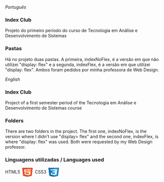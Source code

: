 *Português*
### Index Club
Projeto do primeiro período do curso de Tecnologia em Análise e Desenvolvimento de Sistemas

### Pastas
Há no projeto duas pastas. A primeira, indexNoFlex, é a versão em que não utilizei "display: flex" e a segunda, indexFlex, é a versão em que utilizei "display: flex".
Ambos foram pedidos por minha professora de Web Design.

*English*
### Index Club
Project of a first semester period of the Tecnologia em Análise e Desenvolvimento de Sistemas course

### Folders
There are two folders in the project. The first one, indexNoFlex, is the version where I didn't use "display> flex" and the second one, indexFlex, is where "display: flex" was used. Both were requested by my Web Design professor.

### Linguagens utilizadas / Languages used
HTML5 <img align="center" alt="Arthur-HTML" height="30" width="40" src="https://raw.githubusercontent.com/devicons/devicon/master/icons/html5/html5-original.svg">
CSS3 <img align="center" alt="Arthur-CSS" height="30" width="40" src="https://raw.githubusercontent.com/devicons/devicon/master/icons/css3/css3-original.svg">
